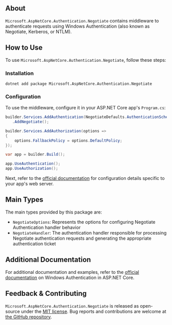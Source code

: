 ## About

`Microsoft.AspNetCore.Authentication.Negotiate` contains middleware to authenticate requests using Windows Authentication (also known as Negotiate, Kerberos, or NTLM).

## How to Use

To use `Microsoft.AspNetCore.Authentication.Negotiate`, follow these steps:

### Installation

```shell
dotnet add package Microsoft.AspNetCore.Authentication.Negotiate
```

### Configuration

To use the middleware, configure it in your ASP.NET Core app's `Program.cs`:

```csharp
builder.Services.AddAuthentication(NegotiateDefaults.AuthenticationScheme)
   .AddNegotiate();

builder.Services.AddAuthorization(options =>
{
    options.FallbackPolicy = options.DefaultPolicy;
});

var app = builder.Build();

app.UseAuthentication();
app.UseAuthorization();
```

Next, refer to the [official documentation](https://learn.microsoft.com/aspnet/core/security/authentication/windowsauth) for configuration details specific to your app's web server.

## Main Types

The main types provided by this package are:

* `NegotiateOptions`: Represents the options for configuring Negotiate Authentication handler behavior
* `NegotiateHandler`: The authentication handler responsible for processing Negotiate authentication requests and generating the appropriate authentication ticket

## Additional Documentation

For additional documentation and examples, refer to the [official documentation](https://learn.microsoft.com/aspnet/core/security/authentication/windowsauth) on Windows Authentication in ASP.NET Core.

## Feedback &amp; Contributing

`Microsoft.AspNetCore.Authentication.Negotiate` is released as open-source under the [MIT license](https://licenses.nuget.org/MIT). Bug reports and contributions are welcome at [the GitHub repository](https://github.com/dotnet/aspnetcore).
